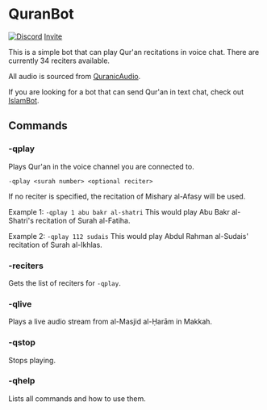 # QuranBot

[![Discord](https://img.shields.io/discord/610613297452023837?label=Support%20Server)](https://discord.gg/Ud3MHJR) 
[Invite](https://discordapp.com/oauth2/authorize?client_id=706134327200841870&scope=bot&permissions=1068032)

This is a simple bot that can play Qur'an recitations in voice chat. There are currently 34 reciters available. 

All audio is sourced from [QuranicAudio](https://quranicaudio.com/).

If you are looking for a bot that can send Qur'an in text chat, check out [IslamBot](https://top.gg/bot/352815253828141056).

## Commands

### -qplay
Plays Qur'an in the voice channel you are connected to. 
```
-qplay <surah number> <optional reciter>
```

If no reciter is specified, the recitation of Mishary al-Afasy will be used.

Example 1: `-qplay 1 abu bakr al-shatri`
This would play Abu Bakr al-Shatri's recitation of Surah al-Fatiha.

Example 2: `-qplay 112 sudais`
This would play Abdul Rahman al-Sudais' recitation of Surah al-Ikhlas. 

### -reciters
Gets the list of reciters for `-qplay`.

### -qlive
Plays a live audio stream from al-Masjid al-Ḥarām in Makkah.

### -qstop
Stops playing.

### -qhelp
Lists all commands and how to use them. 
